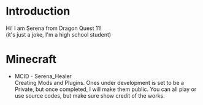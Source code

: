 # Introduction
Hi! I am Serena from Dragon Quest 11!  
(it's just a joke, I'm a high school student)

# Minecraft
- MCID - Serena_Healer  
Creating Mods and Plugins.
Ones under development is set to be a Private, but once completed, I will make them public.
You can all play or use source codes, but make sure show credit of the works.
